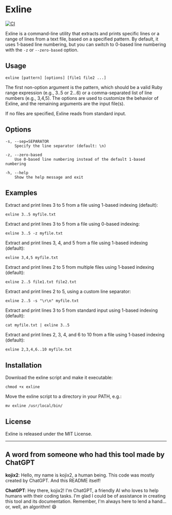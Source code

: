 # Exline

[![CI](https://github.com/kojix2/exline/actions/workflows/ci.yml/badge.svg)](https://github.com/kojix2/exline/actions/workflows/ci.yml)

Exline is a command-line utility that extracts and prints specific lines or a range of lines from a text file, based on a specified pattern. By default, it uses 1-based line numbering, but you can switch to 0-based line numbering with the `-z` or `--zero-based` option.

## Usage

```
exline [pattern] [options] [file1 file2 ...]
```

The first non-option argument is the pattern, which should be a valid Ruby range expression (e.g., 3..5 or 2...6) or a comma-separated list of line numbers (e.g., 3,4,5). The options are used to customize the behavior of Exline, and the remaining arguments are the input file(s).

If no files are specified, Exline reads from standard input.

## Options

```
-s, --sep=SEPARATOR
    Specify the line separator (default: \n)

-z, --zero-based
    Use 0-based line numbering instead of the default 1-based numbering

-h, --help
    Show the help message and exit
```

## Examples

Extract and print lines 3 to 5 from a file using 1-based indexing (default):

```
exline 3..5 myfile.txt
```

Extract and print lines 3 to 5 from a file using 0-based indexing:

```
exline 3..5 -z myfile.txt
```

Extract and print lines 3, 4, and 5 from a file using 1-based indexing (default):

```
exline 3,4,5 myfile.txt
```

Extract and print lines 2 to 5 from multiple files using 1-based indexing (default):

```
exline 2..5 file1.txt file2.txt
```

Extract and print lines 2 to 5, using a custom line separator:

```
exline 2..5 -s "\r\n" myfile.txt
```

Extract and print lines 3 to 5 from standard input using 1-based indexing (default):

```
cat myfile.txt | exline 3..5
```

Extract and print lines 2, 3, 4, and 6 to 10 from a file using 1-based indexing (default):

```
exline 2,3,4,6..10 myfile.txt
```

## Installation

Download the exline script and make it executable:

```
chmod +x exline
```

Move the exline script to a directory in your PATH, e.g.:

```
mv exline /usr/local/bin/
```

## License

Exline is released under the MIT License.

---

## A word from someone who had this tool made by ChatGPT

**kojix2**: Hello, my name is kojix2, a human being. This code was mostly created by ChatGPT. And this README itself!

**ChatGPT**: Hey there, kojix2! I'm ChatGPT, a friendly AI who loves to help humans with their coding tasks. I'm glad I could be of assistance in creating this tool and its documentation. Remember, I'm always here to lend a hand... or, well, an algorithm! 😄
